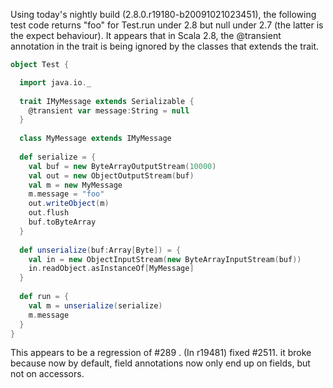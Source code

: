 Using today's nightly build (2.8.0.r19180-b20091021023451), the following test code returns "foo" for Test.run under 2.8 but null under 2.7 (the latter is the expect behaviour). It appears that in Scala 2.8, the @transient annotation in the trait is being ignored by the classes that extends the trait.

```scala
object Test {

  import java.io._
  
  trait IMyMessage extends Serializable {
    @transient var message:String = null
  }
  
  class MyMessage extends IMyMessage
 
  def serialize = {
    val buf = new ByteArrayOutputStream(10000)
    val out = new ObjectOutputStream(buf)
    val m = new MyMessage
    m.message = "foo"
    out.writeObject(m)
    out.flush
    buf.toByteArray
  }
   
  def unserialize(buf:Array[Byte]) = {
    val in = new ObjectInputStream(new ByteArrayInputStream(buf))
    in.readObject.asInstanceOf[MyMessage]
  }
   
  def run = {
    val m = unserialize(serialize)
    m.message
  }
}
```
This appears to be a regression of #289 .
(In r19481) fixed #2511. it broke because now by default, field annotations now only end up on fields, but not on accessors.
